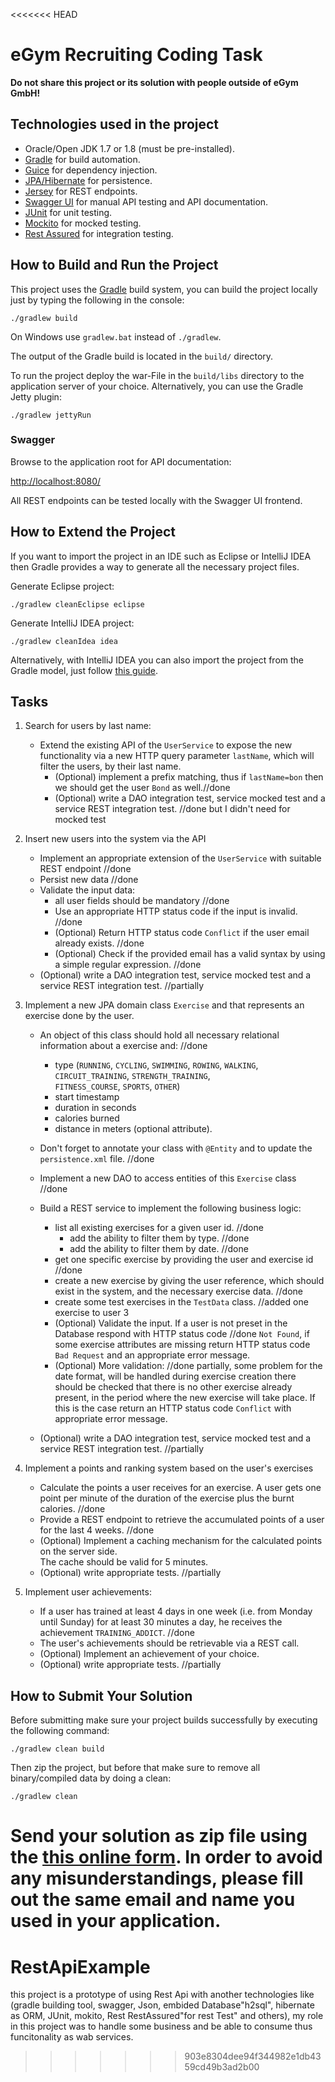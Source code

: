 <<<<<<< HEAD
# eGym Recruiting Coding Task

**Do not share this project or its solution with people outside of eGym GmbH!**

## Technologies used in the project

* Oracle/Open JDK 1.7 or 1.8 (must be pre-installed).
* [Gradle](http://gradle.org/) for build automation.
* [Guice](https://github.com/google/guice) for dependency injection.
* [JPA/Hibernate](http://hibernate.org/orm/) for persistence.
* [Jersey](https://jersey.java.net/) for REST endpoints.
* [Swagger UI](https://github.com/swagger-api/swagger-ui) for manual API testing and API documentation.
* [JUnit](http://junit.org/junit4/) for unit testing.
* [Mockito](http://mockito.org/) for mocked testing.
* [Rest Assured](https://github.com/rest-assured/rest-assured) for integration testing.

## How to Build and Run the Project

This project uses the [Gradle](https://gradle.org) build system, you can build the project locally just by typing the
following in the console:

```
./gradlew build
```

On Windows use `gradlew.bat` instead of `./gradlew`.

The output of the Gradle build is located in the  `build/` directory.

To run the project deploy the war-File in the `build/libs` directory to the application server of your choice.
Alternatively, you can use the Gradle Jetty plugin:

```
./gradlew jettyRun
```

### Swagger

Browse to the application root for API documentation:

[http://localhost:8080/](http://localhost:8080)

All REST endpoints can be tested locally with the Swagger UI frontend.

## How to Extend the Project

If you want to import the project in an IDE such as Eclipse or IntelliJ IDEA then Gradle provides a way to generate all
the necessary project files.

Generate Eclipse project:
```
./gradlew cleanEclipse eclipse
```

Generate IntelliJ IDEA project:
```
./gradlew cleanIdea idea
```

Alternatively, with IntelliJ IDEA you can also import the project from the Gradle model,
just follow [this guide](https://www.jetbrains.com/help/idea/2016.1/importing-project-from-gradle-model.html).

## Tasks

1. Search for users by last name:
    * Extend the existing API of the `UserService` to expose the new functionality via a new HTTP query parameter
      `lastName`, which will filter the users, by their last name.
        * (Optional) implement a prefix matching, thus if `lastName=bon` then we should get the user `Bond` as well.//done
        * (Optional) write a DAO integration test, service mocked test and a service REST integration test.			//done but I didn't need for mocked test

2. Insert new users into the system via the API
    * Implement an appropriate extension of the `UserService` with suitable REST endpoint							//done
    * Persist new data																								//done
    * Validate the input data:
        * all user fields should be mandatory																		//done
        * Use an appropriate HTTP status code if the input is invalid.												//done
        * (Optional) Return HTTP status code `Conflict` if the user email already exists.							//done
        * (Optional) Check if the provided email has a valid syntax by using a simple regular expression.			//done
    * (Optional) write a DAO integration test, service mocked test and a service REST integration test.				//partially

3. Implement a new JPA domain class `Exercise` and that represents an exercise done by the user.
    * An object of this class should hold all necessary relational information about a exercise and:				//done
        * type (`RUNNING`, `CYCLING`, `SWIMMING`, `ROWING`, `WALKING`, `CIRCUIT_TRAINING`, `STRENGTH_TRAINING`,		
          `FITNESS_COURSE`, `SPORTS`, `OTHER`)
        * start timestamp
        * duration in seconds
        * calories burned
        * distance in meters (optional attribute).
    * Don't forget to annotate your class with `@Entity` and to update the `persistence.xml` file.					//done
    * Implement a new DAO to access entities of this `Exercise` class												//done
    * Build a REST service to implement the following business logic:
        * list all existing exercises for a given user id.															//done
            * add the ability to filter them by type.																//done
            * add the ability to filter them by date.																//done
        * get one specific exercise by providing the user and exercise id											//done
        * create a new exercise by giving the user reference, which should exist in the system, and the necessary
          exercise data.																							//done
        * create some test exercises in the `TestData` class.														//added one exercise to user 3
        * (Optional) Validate the input. If a user is not preset in the Database respond with HTTP status code		//done
          `Not Found`, if some exercise attributes are missing return HTTP status code `Bad Request` and an appropriate
          error message.
        * (Optional) More validation:																				//done partially, some problem for the date format, will be handled
          during exercise creation there should be checked that there is no other exercise already present,
          in the period where the new exercise will take place. If this is the case return an HTTP
          status code `Conflict` with appropriate error message.

    * (Optional) write a DAO integration test, service mocked test and a service REST integration test.				//partially

4. Implement a points and ranking system based on the user's exercises
    * Calculate the points a user receives for an exercise.
      A user gets one point per minute of the duration of the exercise plus the burnt calories.						//done
    * Provide a REST endpoint to retrieve the accumulated points of a user for the last 4 weeks.					//done
    * (Optional) Implement a caching mechanism for the calculated points on the server side.						
      The cache should be valid for 5 minutes.
    * (Optional) write appropriate tests.																			//partially

5. Implement user achievements:
    * If a user has trained at least 4 days in one week (i.e. from Monday until Sunday)
      for at least 30 minutes a day, he receives the achievement `TRAINING_ADDICT`.									//done
    * The user's achievements should be retrievable via a REST call.
    * (Optional) Implement an achievement of your choice.
    * (Optional) write appropriate tests.																			//partially

## How to Submit Your Solution

Before submitting make sure your project builds successfully by executing the following command:
```
./gradlew clean build
```

Then zip the project, but before that make sure to remove all binary/compiled data by doing a clean:
```
./gradlew clean
```

Send your solution as zip file using the [this online form](https://script.google.com/a/macros/egym.de/s/AKfycbwVMmgwNOQ_iq1Vk3z-FyJU_eQdx8QvzVUx9wbaFEXFNxi0uYnc/exec).
In order to avoid any misunderstandings, please fill out the same email and name you used in your application.
=======
# RestApiExample
this project is a prototype of using Rest Api with another technologies like (gradle building tool, swagger, Json, embided Database"h2sql", hibernate as ORM, JUnit, mokito, Rest RestAssured"for rest Test" and others), my role in this project was to handle some business and be able to consume thus funcitonality as wab services.
>>>>>>> 903e8304dee94f344982e1db4359cd49b3ad2b00
